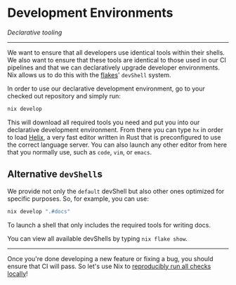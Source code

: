 # Development Environments
*Declarative tooling*

---

We want to ensure that all developers use identical tools within their shells. We also want to ensure that these tools are identical to those used in our CI pipelines and that we can declaratively upgrade developer environments. Nix allows us to do this with the [flakes](https://nixos.wiki/wiki/Flakes)' `devShell` system.

In order to use our declarative development environment, go to your checked out repository and simply run:

```bash
nix develop
```

This will download all required tools you need and put you into our declarative development environment. From there you can type `hx` in order to load [Helix](https://helix-editor.com/), a very fast editor written in Rust that is preconfigured to use the correct language server. You can also launch any other editor from here that you normally use, such as `code`, `vim`, or `emacs`.

## Alternative `devShell`s

We provide not only the `default` devShell but also other ones optimized for specific purposes. So, for example, you can use:

```bash
nix develop ".#docs"
```

To launch a shell that only includes the required tools for writing docs.

You can view all available devShells by typing `nix flake show`.

---

Once you're done developing a new feature or fixing a bug, you should ensure that CI will pass. So let's use Nix to [reproducibly run all checks locally](./running-checks)!
